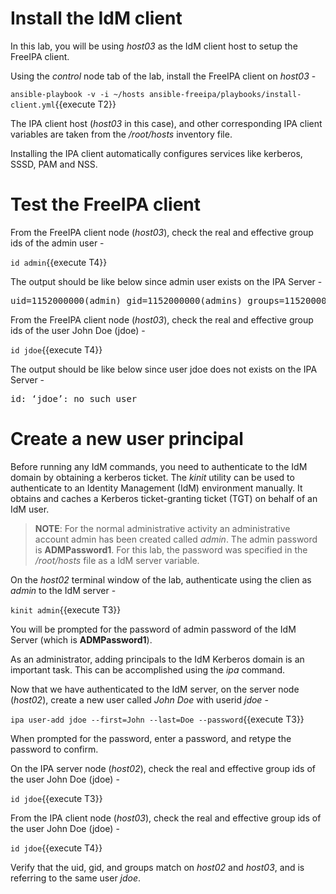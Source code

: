 # Install the IdM client 

In this lab, you will be using *host03* as the IdM client host to setup the FreeIPA client.

Using the *control* node tab of the lab, install the FreeIPA client on *host03* -

`ansible-playbook -v -i ~/hosts ansible-freeipa/playbooks/install-client.yml`{{execute T2}}

The IPA client host (*host03* in this case), and other corresponding IPA client variables are taken from the */root/hosts* inventory file. 

Installing the IPA client automatically configures services like kerberos, SSSD, PAM and NSS. 

# Test the FreeIPA client

From the FreeIPA client node (*host03*), check the real and effective group ids of the admin user - 

`id admin`{{execute T4}}

The output should be like below since admin user exists on the IPA Server -

<pre class="file">
uid=1152000000(admin) gid=1152000000(admins) groups=1152000000(admins)
</pre>

From the FreeIPA client node (*host03*), check the real and effective group ids of the user John Doe (jdoe) - 

`id jdoe`{{execute T4}}

The output should be like below since user jdoe does not exists on the IPA Server - 

<pre class="file">
id: ‘jdoe’: no such user
</pre>

# Create a new user principal 

Before running any IdM commands, you need to authenticate to the IdM domain by obtaining a kerberos ticket. The *kinit* utility can be used to authenticate to an Identity Management (IdM) environment manually. It obtains and caches a Kerberos ticket-granting ticket (TGT) on behalf of an IdM user.

> __NOTE__:  For the normal administrative activity an administrative account admin has been created called *admin*. The admin password is **ADMPassword1**. For this lab, the password was specified in the */root/hosts* file as a IdM server variable. 

On the *host02* terminal window of the lab, authenticate using the clien as *admin* to the IdM server -

`kinit admin`{{execute T3}}

You will be prompted for the password of admin password of the IdM Server (which is **ADMPassword1**).

As an administrator, adding principals to the IdM Kerberos domain is an important task. This can be accomplished using the *ipa* command.

Now that we have authenticated to the IdM server, on the server node (*host02*), create a new user called *John Doe* with userid *jdoe* -

`ipa user-add jdoe --first=John --last=Doe --password`{{execute T3}}

When prompted for the password, enter a password, and retype the password to confirm.

On the IPA server node (*host02*), check the real and effective group ids of the user John Doe (jdoe) - 

`id jdoe`{{execute T3}}

From the IPA client node (*host03*), check the real and effective group ids of the user John Doe (jdoe) - 

`id jdoe`{{execute T4}}

Verify that the uid, gid, and groups match on *host02* and *host03*, and is referring to the same user *jdoe*.

 
